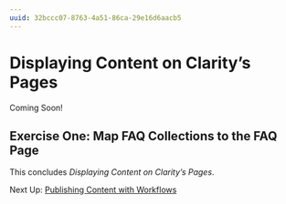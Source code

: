 ```yaml
---
uuid: 32bccc07-8763-4a51-86ca-29e16d6aacb5
---
```

# Displaying Content on Clarity’s Pages

<!--TODO-->
Coming Soon!

## Exercise One: Map FAQ Collections to the FAQ Page

This concludes *Displaying Content on Clarity’s Pages*.

Next Up: [Publishing Content with Workflows](./publishing-content-with-workflows.md)
